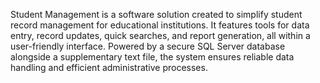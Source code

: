 Student Management is a software solution created to simplify student record management for educational institutions. It features tools for data entry, record updates, quick searches, and report generation, all within a user-friendly interface. Powered by a secure SQL Server database alongside a supplementary text file, the system ensures reliable data handling and efficient administrative processes.
